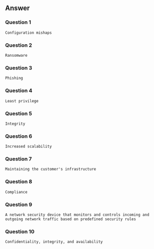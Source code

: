 ## Answer

### Question 1
```
Configuration mishaps
```

### Question 2
```
Ransomware
```

### Question 3
```
Phishing
```

### Question 4
```
Least privilege
```

### Question 5
```
Integrity
```

### Question 6
```
Increased scalability
```

### Question 7
```
Maintaining the customer's infrastructure
```

### Question 8
```
Compliance
```

### Question 9
```
A network security device that monitors and controls incoming and outgoing network traffic based on predefined security rules
```

### Question 10
```
Confidentiality, integrity, and availability
```
